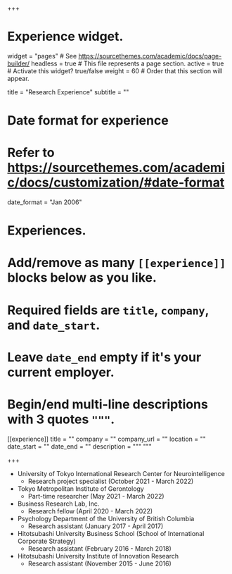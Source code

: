 +++
# Experience widget.
widget = "pages"  # See https://sourcethemes.com/academic/docs/page-builder/
headless = true  # This file represents a page section.
active = true  # Activate this widget? true/false
weight = 60  # Order that this section will appear.

title = "Research Experience"
subtitle = ""

# Date format for experience
#   Refer to https://sourcethemes.com/academic/docs/customization/#date-format
date_format = "Jan 2006"

# Experiences.
#   Add/remove as many `[[experience]]` blocks below as you like.
#   Required fields are `title`, `company`, and `date_start`.
#   Leave `date_end` empty if it's your current employer.
#   Begin/end multi-line descriptions with 3 quotes `"""`.
[[experience]]
  title = ""
  company = ""
  company_url = ""
  location = ""
  date_start = ""
  date_end = ""
  description = """
  """

+++
- University of Tokyo International Research Center for Neurointelligence
  - Research project specialist (October 2021 - March 2022)
- Tokyo Metropolitan Institute of Gerontology
  - Part-time researcher (May 2021 - March 2022)
- Business Research Lab, Inc.
  - Research fellow (April 2020 - March 2022)
- Psychology Department of the University of British Columbia 
  - Research assistant (January 2017 - April 2017)
- Hitotsubashi University Business School (School of International Corporate Strategy)
  - Research assistant (February 2016 - March 2018)
- Hitotsubashi University Institute of Innovation Research 
  - Research assistant (November 2015 - June 2016)
